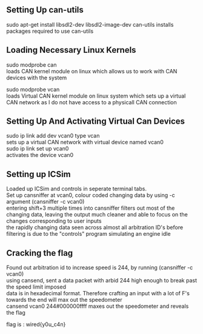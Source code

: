 ## Setting Up can-utils
<p>sudo apt-get install libsdl2-dev libsdl2-image-dev can-utils</pbr>
  installs packages required to use can-utils</p>

## Loading Necessary Linux Kernels
<p>sudo modprobe can<br>
  loads CAN kernel module on linux which allows us to work with CAN devices with the system<br></p>
sudo modprobe vcan<br>
  loads Virtual CAN kernel module on linux system which sets up a virtual CAN network as I do not have access to a physicall CAN connection</p>

## Setting Up And Activating Virtual Can Devices
<p>sudo ip link add dev vcan0 type vcan<br>
    sets up a virtual CAN network with virtual device named vcan0<br>
  sudo ip link set up vcan0<br>
    activates the device vcan0<br>
</p>

## Setting up ICSim
<p>Loaded up ICSim and controls in seperate terminal tabs.<br>
Set up cansniffer at vcan0, colour coded changing data by using -c argument (cansniffer -c vcan0)<br>
entering shift+3 multiple times into cansniffer filters out most of the changing data, leaving the output much cleaner and able to focus on the changes corresponding to user inputs<br>
the rapidly changing data seen across almost all arbitration ID's before filtering is due to the "controls" program simulating an engine idle<br></p>

## Cracking the flag
<p>Found out arbitration id to increase speed is 244, by running (cansniffer -c vcan0)<br>
using cansend, sent a data packet with arbid 244 high enough to break past the speed limit imposed<br>
data is in hexadecimal format. Therefore crafting an input with a lot of F's towards the end will max out the speedometer<br>
cansend vcan0 244#000000ffff maxes out the speedometer and reveals the flag<br></p>

flag is : wired{y0u_c4n}

